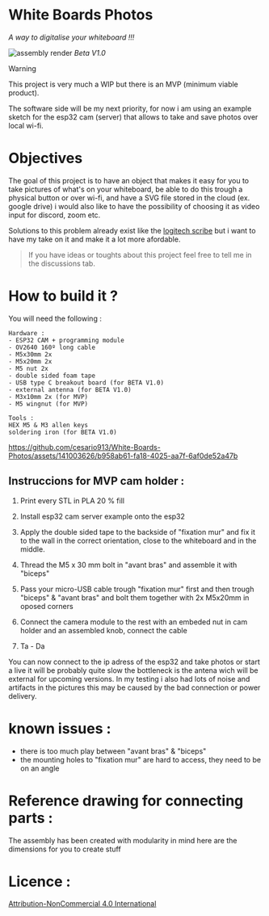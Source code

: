 # White Boards Photos

*A way to digitalise your whiteboard !!!*

![assembly render](https://github.com/cesario913/White-Boards-Photos/assets/141003626/dd59fb81-cf28-4022-8600-96da3101a658)
*Beta V1.0*


> [!warning]
> This project is very much a WIP but there is an MVP (minimum viable product).
>
> The software side will be my next priority,
> for now i am using an example sketch for the esp32 cam (server) that allows to take and save photos over local wi-fi.

# Objectives

The goal of this project is to have an object that makes it easy for you to take pictures of what's on your whiteboard, be able to do this trough a physical button or over wi-fi, and have a SVG file stored in the cloud (ex. google drive) i would also like to have the possibility of choosing it as video input for discord, zoom etc.


Solutions to this problem already exist like the [logitech scribe](https://www.logitech.com/en-us/products/video-conferencing/room-solutions/scribe.960-001332.html) but i want to have my take on it and make it a lot more afordable.

> If you have ideas or toughts about this project feel free to tell me in the discussions tab.


# How to build it ?


You will need the following :

```
Hardware :
- ESP32 CAM + programming module
- OV2640 160º long cable 
- M5x30mm 2x
- M5x20mm 2x
- M5 nut 2x
- double sided foam tape
- USB type C breakout board (for BETA V1.0)
- external antenna (for BETA V1.0)
- M3x10mm 2x (for MVP)
- M5 wingnut (for MVP)
```
```
Tools :
HEX M5 & M3 allen keys
soldering iron (for BETA V1.0)
```

https://github.com/cesario913/White-Boards-Photos/assets/141003626/b958ab61-fa18-4025-aa7f-6af0de52a47b


## Instruccions for MVP cam holder : 

1. Print every STL in PLA 20 % fill

2. Install esp32 cam server example onto the esp32  

3. Apply the double sided tape to the backside of "fixation mur" and fix it to the wall in the correct orientation, close to the whiteboard and in the middle.

4. Thread the M5 x 30 mm bolt in "avant bras" and assemble it with "biceps"

5. Pass your micro-USB cable trough "fixation mur" first and then trough "biceps" & "avant bras" and bolt them together with 2x M5x20mm in oposed corners

6. Connect the camera module to the rest with an embeded nut in cam holder and an assembled knob, connect the cable

7. Ta - Da

You can now connect to the ip adress of the esp32 and take photos or start a live it will be probably quite slow the bottleneck is the antena wich will be external for upcoming versions.
In my testing i also had lots of noise and artifacts in the pictures this may be caused by the bad connection or power delivery. 


 

# known issues :

- there is too much play between "avant bras" & "biceps"
- the mounting holes to "fixation mur" are hard to access, they need to be on an angle


# Reference drawing for connecting parts :

The assembly has been created with modularity in mind here are the dimensions for you to create stuff 





# Licence :
[Attribution-NonCommercial 4.0 International
](https://creativecommons.org/licenses/by-nc/4.0/deed.en)


